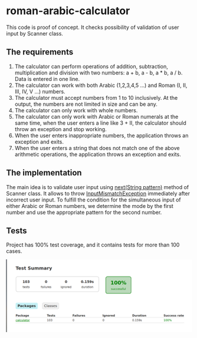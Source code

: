 # roman-arabic-calculator

This code is proof of concept. It checks possibility of validation of user input by Scanner class.

## The requirements

1. The calculator can perform operations of addition, subtraction, multiplication and division with two numbers: a + b, a - b, a * b, a / b. Data is entered in one line.
2. The calculator can work with both Arabic (1,2,3,4,5 ...) and Roman (I, II, III, IV, V ...) numbers.
3. The calculator must accept numbers from 1 to 10 inclusively. At the output, the numbers are not limited in size and can be any.
4. The calculator can only work with whole numbers.
5. The calculator can only work with Arabic or Roman numerals at the same time, when the user enters a line like 3 + II, the calculator should throw an exception and stop working.
6. When the user enters inappropriate numbers, the application throws an exception and exits.
7. When the user enters a string that does not match one of the above arithmetic operations, the application throws an exception and exits.

## The implementation

The main idea is to validate user input using [next​(String pattern)](https://docs.oracle.com/en/java/javase/11/docs/api/java.base/java/util/Scanner.html#next(java.lang.String)) method of Scanner class. It allows to throw [InputMismatchException](https://docs.oracle.com/en/java/javase/11/docs/api/java.base/java/util/InputMismatchException.html) immediately after incorrect user input. To fulfill the condition for the simultaneous input of either Arabic or Roman numbers, we determine the mode by the first number and use the appropriate pattern for the second number.

## Tests

Project has 100% test coverage, and it contains tests for more than 100 cases.

![Test Summary](TestSummary.png)
